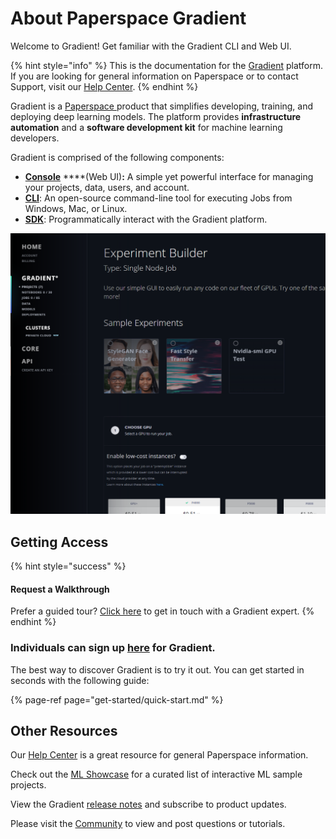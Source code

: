 # About Paperspace Gradient

Welcome to Gradient! Get familiar with the Gradient CLI and Web UI.

{% hint style="info" %}
This is the documentation for the [Gradient](https://paperspace.com/gradient) platform. If you are looking for general information on Paperspace or to contact Support, visit our [Help Center](https://support.paperspace.com).
{% endhint %}

Gradient is a [Paperspace ](https://www.paperspace.com/)product that simplifies developing, training, and deploying deep learning models. The platform provides **infrastructure automation** and a **software development kit** for machine learning developers.

Gradient is comprised of the following components:

* [**Console**](https://www.paperspace.com/console) ****\(Web UI\)**:** A simple yet powerful interface for managing your projects, data, users, and account.
* [**CLI**](get-started/install-the-cli.md): An open-source command-line tool for executing Jobs from Windows, Mac, or Linux.
* [**SDK**](gradient-python-sdk/gradient-python-sdk/): Programmatically interact with the Gradient platform.

![](.gitbook/assets/image%20%283%29.png)

## Getting Access

{% hint style="success" %}
#### Request a Walkthrough

Prefer a guided tour? [Click here](https://info.paperspace.com/contact-sales) to get in touch with a Gradient expert.
{% endhint %}

### Individuals can sign up [here](https://www.paperspace.com/account/signup?gradient=true) for Gradient.

The best way to discover Gradient is to try it out. You can get started in seconds with the following guide:

{% page-ref page="get-started/quick-start.md" %}

## Other Resources

Our [Help Center](https://support.paperspace.com) is a great resource for general Paperspace information.

Check out the [ML Showcase](https://ml-showcase.paperspace.com/) for a curated list of interactive ML sample projects.

View the Gradient [release notes](https://updates.paperspace.com/) and subscribe to product updates. 

Please visit the [Community](http://community.paperspace.com/) to view and post questions or tutorials.

